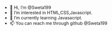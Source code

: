 - 👋 Hi, I’m @Sweta199
- 👀 I’m interested in HTML,CSS,Javascript.
- 🌱 I’m currently learning Javasacript.
- 📫 You can reach me through github @Sweta199

<!---
Sweta199/Sweta199 is a ✨ special ✨ repository because its `README.md` (this file) appears on your GitHub profile.
You can click the Preview link to take a look at your changes.
--->
